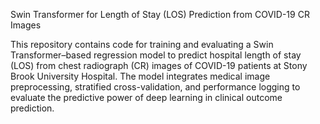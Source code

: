 Swin Transformer for Length of Stay (LOS) Prediction from COVID-19 CR Images 


This repository contains code for training and evaluating a Swin Transformer–based regression model to predict hospital length of stay (LOS) from chest radiograph (CR) images of COVID-19 patients at Stony Brook University Hospital. 
The model integrates medical image preprocessing, stratified cross-validation, and performance logging to evaluate the predictive power of deep learning in clinical outcome prediction.
